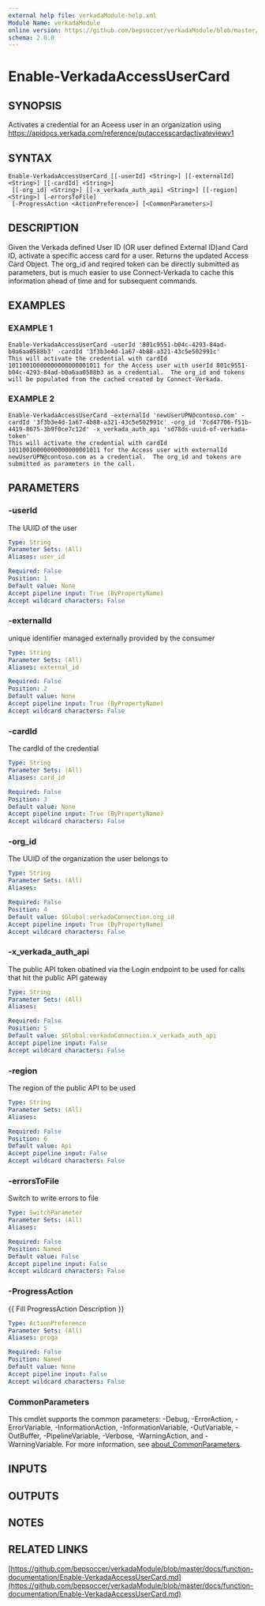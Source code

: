 ```yaml
---
external help file: verkadaModule-help.xml
Module Name: verkadaModule
online version: https://github.com/bepsoccer/verkadaModule/blob/master/docs/function-documentation/Enable-VerkadaAccessUserCard.md
schema: 2.0.0
---
```


# Enable-VerkadaAccessUserCard

## SYNOPSIS
Activates a credential for an Aceess user in an organization using https://apidocs.verkada.com/reference/putaccesscardactivateviewv1

## SYNTAX

```
Enable-VerkadaAccessUserCard [[-userId] <String>] [[-externalId] <String>] [[-cardId] <String>]
 [[-org_id] <String>] [[-x_verkada_auth_api] <String>] [[-region] <String>] [-errorsToFile]
 [-ProgressAction <ActionPreference>] [<CommonParameters>]
```

## DESCRIPTION
Given the Verkada defined User ID (OR user defined External ID)and Card ID, activate a specific access card for a user.
Returns the updated Access Card Object.
The org_id and reqired token can be directly submitted as parameters, but is much easier to use Connect-Verkada to cache this information ahead of time and for subsequent commands.

## EXAMPLES

### EXAMPLE 1
```
Enable-VerkadaAccessUserCard -userId '801c9551-b04c-4293-84ad-b0a6aa0588b3' -cardId '3f3b3e4d-1a67-4b88-a321-43c5e502991c'
This will activate the credential with cardId 10110010000000000000001011 for the Access user with userId 801c9551-b04c-4293-84ad-b0a6aa0588b3 as a credential.  The org_id and tokens will be populated from the cached created by Connect-Verkada.
```

### EXAMPLE 2
```
Enable-VerkadaAccessUserCard -externalId 'newUserUPN@contoso.com' -cardId '3f3b3e4d-1a67-4b88-a321-43c5e502991c' -org_id '7cd47706-f51b-4419-8675-3b9f0ce7c12d' -x_verkada_auth_api 'sd78ds-uuid-of-verkada-token'
This will activate the credential with cardId 10110010000000000000001011 for the Access user with externalId newUserUPN@contoso.com as a credential.  The org_id and tokens are submitted as parameters in the call.
```

## PARAMETERS

### -userId
The UUID of the user

```yaml
Type: String
Parameter Sets: (All)
Aliases: user_id

Required: False
Position: 1
Default value: None
Accept pipeline input: True (ByPropertyName)
Accept wildcard characters: False
```

### -externalId
unique identifier managed externally provided by the consumer

```yaml
Type: String
Parameter Sets: (All)
Aliases: external_id

Required: False
Position: 2
Default value: None
Accept pipeline input: True (ByPropertyName)
Accept wildcard characters: False
```

### -cardId
The cardId of the credential

```yaml
Type: String
Parameter Sets: (All)
Aliases: card_id

Required: False
Position: 3
Default value: None
Accept pipeline input: True (ByPropertyName)
Accept wildcard characters: False
```

### -org_id
The UUID of the organization the user belongs to

```yaml
Type: String
Parameter Sets: (All)
Aliases:

Required: False
Position: 4
Default value: $Global:verkadaConnection.org_id
Accept pipeline input: True (ByPropertyName)
Accept wildcard characters: False
```

### -x_verkada_auth_api
The public API token obatined via the Login endpoint to be used for calls that hit the public API gateway

```yaml
Type: String
Parameter Sets: (All)
Aliases:

Required: False
Position: 5
Default value: $Global:verkadaConnection.x_verkada_auth_api
Accept pipeline input: False
Accept wildcard characters: False
```

### -region
The region of the public API to be used

```yaml
Type: String
Parameter Sets: (All)
Aliases:

Required: False
Position: 6
Default value: Api
Accept pipeline input: False
Accept wildcard characters: False
```

### -errorsToFile
Switch to write errors to file

```yaml
Type: SwitchParameter
Parameter Sets: (All)
Aliases:

Required: False
Position: Named
Default value: False
Accept pipeline input: False
Accept wildcard characters: False
```

### -ProgressAction
{{ Fill ProgressAction Description }}

```yaml
Type: ActionPreference
Parameter Sets: (All)
Aliases: proga

Required: False
Position: Named
Default value: None
Accept pipeline input: False
Accept wildcard characters: False
```

### CommonParameters
This cmdlet supports the common parameters: -Debug, -ErrorAction, -ErrorVariable, -InformationAction, -InformationVariable, -OutVariable, -OutBuffer, -PipelineVariable, -Verbose, -WarningAction, and -WarningVariable. For more information, see [about_CommonParameters](http://go.microsoft.com/fwlink/?LinkID=113216).

## INPUTS

## OUTPUTS

## NOTES

## RELATED LINKS

[https://github.com/bepsoccer/verkadaModule/blob/master/docs/function-documentation/Enable-VerkadaAccessUserCard.md](https://github.com/bepsoccer/verkadaModule/blob/master/docs/function-documentation/Enable-VerkadaAccessUserCard.md)

